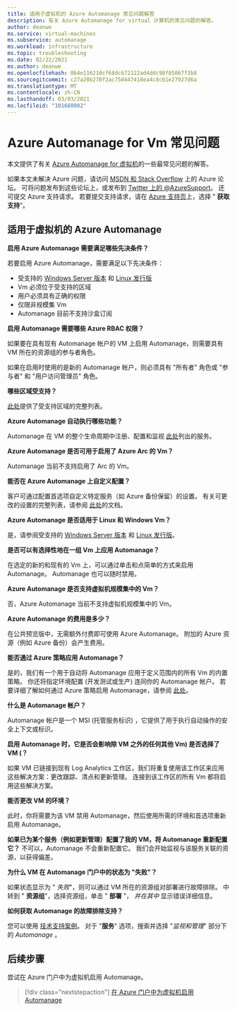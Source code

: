 ```yaml
---
title: 适用于虚拟机的 Azure Automanage 常见问题解答
description: 有关 Azure Automanage for virtual 计算机的常见问题的解答。
author: deanwe
ms.service: virtual-machines
ms.subservice: automanage
ms.workload: infrastructure
ms.topic: troubleshooting
ms.date: 02/22/2021
ms.author: deanwe
ms.openlocfilehash: 0b4e116210cf68dc672122ad4ddc98f85067f3b8
ms.sourcegitcommit: c27a20b278f2ac758447418ea4c8c61e27927d6a
ms.translationtype: MT
ms.contentlocale: zh-CN
ms.lasthandoff: 03/03/2021
ms.locfileid: "101688002"
---
```

# <a name="frequently-asked-questions-for-azure-automanage-for-vms"></a>Azure Automanage for Vm 常见问题

本文提供了有关 [Azure Automanage for 虚拟机](automanage-virtual-machines.md)的一些最常见问题的解答。

如果本文未解决 Azure 问题，请访问 [MSDN 和 Stack Overflow](https://azure.microsoft.com/support/forums/) 上的 Azure 论坛。 可将问题发布到这些论坛上，或发布到 [Twitter 上的 @AzureSupport](https://twitter.com/AzureSupport)。 还可提交 Azure 支持请求。 若要提交支持请求，请在 [Azure 支持页](https://azure.microsoft.com/support/options/)上，选择 " **获取支持**"。


## <a name="azure-automanage-for-virtual-machines"></a>适用于虚拟机的 Azure Automanage

**启用 Azure Automanage 需要满足哪些先决条件？**

若要启用 Azure Automanage，需要满足以下先决条件：
- 受支持的 [Windows Server 版本](automanage-windows-server.md#supported-windows-server-versions) 和 [Linux 发行版](automanage-linux.md#supported-linux-distributions-and-versions)
- Vm 必须位于受支持的区域
- 用户必须具有正确的权限
- 仅限非规模集 Vm
- Automanage 目前不支持沙盒订阅

**启用 Automanage 需要哪些 Azure RBAC 权限？**

如果要在具有现有 Automanage 帐户的 VM 上启用 Automanage，则需要具有 VM 所在的资源组的参与者角色。

如果在启用时使用的是新的 Automanage 帐户，则必须具有 "所有者" 角色或 "参与者" 和 "用户访问管理员" 角色。


**哪些区域受支持？**

[此处](./automanage-virtual-machines.md#supported-regions)提供了受支持区域的完整列表。


**Azure Automanage 自动执行哪些功能？**

Automanage 在 VM 的整个生命周期中注册、配置和监视 [此处](automanage-virtual-machines.md)列出的服务。

**Azure Automanage 是否可用于启用了 Azure Arc 的 Vm？**

Automanage 当前不支持启用了 Arc 的 Vm。

**能否在 Azure Automanage 上自定义配置？**

客户可通过配置首选项自定义特定服务（如 Azure 备份保留）的设置。 有关可更改的设置的完整列表，请参阅 [此处](automanage-virtual-machines.md#customizing-an-environment-using-preferences)的文档。


**Azure Automanage 是否适用于 Linux 和 Windows Vm？**

是，请参阅受支持的 [Windows Server 版本](automanage-windows-server.md#supported-windows-server-versions) 和 [Linux 发行版](automanage-linux.md#supported-linux-distributions-and-versions)。


**是否可以有选择性地在一组 Vm 上应用 Automanage？**

在选定的新的和现有的 Vm 上，可以通过单击和点简单的方式来启用 Automanage。 Automanage 也可以随时禁用。


**Azure Automanage 是否支持虚拟机规模集中的 Vm？**

否，Azure Automanage 当前不支持虚拟机规模集中的 Vm。


**Azure Automanage 的费用是多少？**

在公共预览版中，无需额外付费即可使用 Azure Automanage。 附加的 Azure 资源（例如 Azure 备份）会产生费用。


**能否通过 Azure 策略应用 Automanage？**

是的，我们有一个用于自动将 Automanage 应用于定义范围内的所有 Vm 的内置策略。 你还将指定环境配置 (开发测试或生产) 连同你的 Automanage 帐户。 若要详细了解如何通过 Azure 策略启用 Automanage，请参阅 [此处](virtual-machines-policy-enable.md)。


**什么是 Automanage 帐户？**

Automanage 帐户是一个 MSI (托管服务标识) ，它提供了用于执行自动操作的安全上下文或标识。


**启用 Automanage 时，它是否会影响除 VM 之外的任何其他 Vm) 是否选择了 VM (？**

如果 VM 已链接到现有 Log Analytics 工作区，我们将重复使用该工作区来应用这些解决方案：更改跟踪、清点和更新管理。 连接到该工作区的所有 Vm 都将启用这些解决方案。


**能否更改 VM 的环境？**

此时，你将需要为该 VM 禁用 Automanage，然后使用所需的环境和首选项重新启用 Automanage。


**如果已为某个服务（例如更新管理）配置了我的 VM，将 Automanage 重新配置它？**
不可以，Automanage 不会重新配置它。 我们会开始监视与该服务关联的资源，以获得偏差。


**为什么 VM 在 Automanage 门户中的状态为 "失败"？**

如果状态显示为 " *失败*"，则可以通过 VM 所在的资源组对部署进行故障排除。 中转到 " **资源组**"，选择资源组，单击 " **部署** "， *并在其中* 显示错误详细信息。

**如何获取 Automanage 的故障排除支持？**

您可以使用 [技术支持案例](https://ms.portal.azure.com/#blade/Microsoft_Azure_Support/HelpAndSupportBlade/newsupportrequest)。 对于 "**服务**" 选项，搜索并选择 "*监视和管理*" 部分下的 *Automanage* 。


## <a name="next-steps"></a>后续步骤

尝试在 Azure 门户中为虚拟机启用 Automanage。

> [!div class="nextstepaction"]
> [在 Azure 门户中为虚拟机启用 Automanage](quick-create-virtual-machines-portal.md)